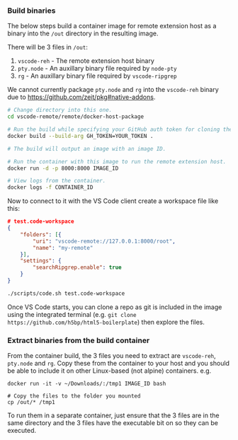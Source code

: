 
### Build binaries

The below steps build a container image for remote extension host as a binary into the `/out` directory in the resulting image.

There will be 3 files in `/out`:
1. `vscode-reh` - The remote extension host binary
2. `pty.node` - An auxillary binary file required by `node-pty`
3. `rg` - An auxillary binary file required by `vscode-ripgrep`

We cannot currently package `pty.node` and `rg` into the `vscode-reh` binary due to https://github.com/zeit/pkg#native-addons.

```bash
# Change directory into this one.
cd vscode-remote/remote/docker-host-package

# Run the build while specifying your GitHub auth token for cloning the repo.
docker build --build-arg GH_TOKEN=YOUR_TOKEN .

# The build will output an image with an image ID.

# Run the container with this image to run the remote extension host.
docker run -d -p 8000:8000 IMAGE_ID

# View logs from the container.
docker logs -f CONTAINER_ID
```

Now to connect to it with the VS Code client create a workspace file like this:
```json
# test.code-workspace
{
    "folders": [{
        "uri": "vscode-remote://127.0.0.1:8000/root",
        "name": "my-remote"
    }],
	"settings": {
    	"searchRipgrep.enable": true
	}
}
```

```bash
./scripts/code.sh test.code-workspace
```

Once VS Code starts, you can clone a repo as git is included in the image using the integrated terminal (e.g. `git clone https://github.com/h5bp/html5-boilerplate`) then explore the files.

### Extract binaries from the build container
From the container build, the 3 files you need to extract are `vscode-reh`, `pty.node` and `rg`.
Copy these from the container to your host and you should be able to include it on other Linux-based (not alpine) containers.
e.g.
```
docker run -it -v ~/Downloads/:/tmp1 IMAGE_ID bash

# Copy the files to the folder you mounted
cp /out/* /tmp1
```

To run them in a separate container, just ensure that the 3 files are in the same directory and the 3 files have the executable bit on so they can be executed.
